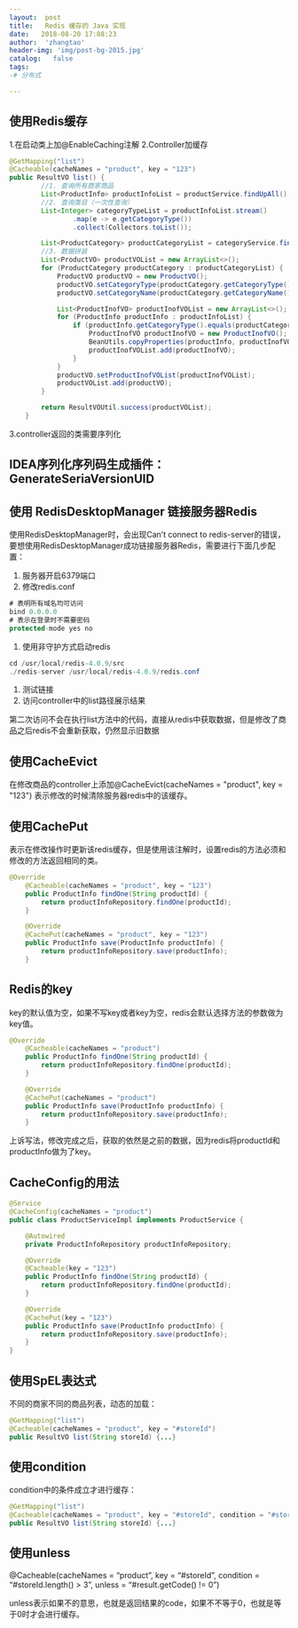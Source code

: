 ```yaml
---
layout:  post
title:   Redis 缓存的 Java 实现
date:   2018-08-20 17:08:23
author:  'zhangtao'
header-img: 'img/post-bg-2015.jpg'
catalog:   false
tags:
-# 分布式

---
```




## 使用Redis缓存

1.在启动类上加@EnableCaching注解 2.Controller加缓存

```java
@GetMapping("list")
@Cacheable(cacheNames = "product", key = "123")
public ResultVO list() {
        //1. 查询所有商家商品
        List<ProductInfo> productInfoList = productService.findUpAll();
        //2. 查询类目（一次性查询）
        List<Integer> categoryTypeList = productInfoList.stream()
                .map(e -> e.getCategoryType())
                .collect(Collectors.toList());

        List<ProductCategory> productCategoryList = categoryService.findByCategoryTypeIn(categoryTypeList);
        //3. 数据拼装
        List<ProductVO> productVOList = new ArrayList<>();
        for (ProductCategory productCategory : productCategoryList) {
            ProductVO productVO = new ProductVO();
            productVO.setCategoryType(productCategory.getCategoryType());
            productVO.setCategoryName(productCategory.getCategoryName());

            List<ProductInofVO> productInofVOList = new ArrayList<>();
            for (ProductInfo productInfo : productInfoList) {
                if (productInfo.getCategoryType().equals(productCategory.getCategoryType())) {
                    ProductInofVO productInofVO = new ProductInofVO();
                    BeanUtils.copyProperties(productInfo, productInofVO);
                    productInofVOList.add(productInofVO);
                }
            }
            productVO.setProductInofVOList(productInofVOList);
            productVOList.add(productVO);
        }

        return ResultVOUtil.success(productVOList);
    }
```

3.controller返回的类需要序列化

## IDEA序列化序列码生成插件：GenerateSeriaVersionUID

## 使用 RedisDesktopManager 链接服务器Redis

使用RedisDesktopManager时，会出现Can’t connect to redis-server的错误，要想使用RedisDesktopManager成功链接服务器Redis，需要进行下面几步配置：

1. 服务器开启6379端口 
2. 修改redis.conf

```java
# 表明所有域名均可访问
bind 0.0.0.0
# 表示在登录时不需要密码
protected-mode yes no
```

1. 使用非守护方式启动redis

```java
cd /usr/local/redis-4.0.9/src
./redis-server /usr/local/redis-4.0.9/redis.conf
```

1.  测试链接  
2.  访问controller中的list路径展示结果 

第二次访问不会在执行list方法中的代码，直接从redis中获取数据，但是修改了商品之后redis不会重新获取，仍然显示旧数据

## 使用CacheEvict

在修改商品的controller上添加@CacheEvict(cacheNames = "product", key = "123") 表示修改的时候清除服务器redis中的该缓存。

## 使用CachePut

表示在修改操作时更新该redis缓存，但是使用该注解时，设置redis的方法必须和修改的方法返回相同的类。

```java
@Override
    @Cacheable(cacheNames = "product", key = "123")
    public ProductInfo findOne(String productId) {
        return productInfoRepository.findOne(productId);
    }

    @Override
    @CachePut(cacheNames = "product", key = "123")
    public ProductInfo save(ProductInfo productInfo) {
        return productInfoRepository.save(productInfo);
    }
```

## Redis的key

key的默认值为空，如果不写key或者key为空，redis会默认选择方法的参数做为key值。

```java
@Override
    @Cacheable(cacheNames = "product")
    public ProductInfo findOne(String productId) {
        return productInfoRepository.findOne(productId);
    }

    @Override
    @CachePut(cacheNames = "product")
    public ProductInfo save(ProductInfo productInfo) {
        return productInfoRepository.save(productInfo);
    }
```

上诉写法，修改完成之后，获取的依然是之前的数据，因为redis将productId和productInfo做为了key。

## CacheConfig的用法

```java
@Service
@CacheConfig(cacheNames = "product")
public class ProductServiceImpl implements ProductService {

    @Autowired
    private ProductInfoRepository productInfoRepository;

    @Override
    @Cacheable(key = "123")
    public ProductInfo findOne(String productId) {
        return productInfoRepository.findOne(productId);
    }

    @Override
    @CachePut(key = "123")
    public ProductInfo save(ProductInfo productInfo) {
        return productInfoRepository.save(productInfo);
    }
}
```

## 使用SpEL表达式

不同的商家不同的商品列表，动态的加载：

```java
@GetMapping("list")
@Cacheable(cacheNames = "product", key = "#storeId")
public ResultVO list(String storeId) {...}
```

## 使用condition

condition中的条件成立才进行缓存：

```java
@GetMapping("list")
@Cacheable(cacheNames = "product", key = "#storeId", condition = "#storeId.length() > 3")
public ResultVO list(String storeId) {...}
```

## 使用unless

@Cacheable(cacheNames = “product”, key = “#storeId”, condition = “#storeId.length() &gt; 3”, unless = “#result.getCode() != 0”)

unless表示如果不的意思，也就是返回结果的code，如果不不等于0，也就是等于0时才会进行缓存。

